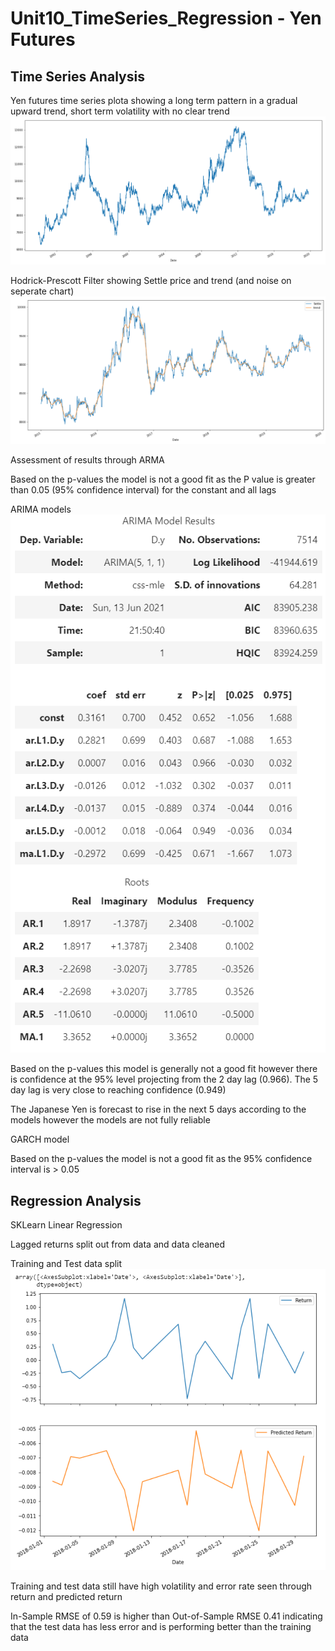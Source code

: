 # Unit10_TimeSeries_Regression - Yen Futures

## Time Series Analysis

Yen futures time series plota showing a long term pattern in a gradual upward trend, short term volatility with no clear trend
![yen_trend](Images/yen_trend.PNG)

Hodrick-Prescott Filter showing Settle price and trend (and noise on seperate chart)
![hodrick](Images/hodrick.PNG)

Assessment of results through ARMA

Based on the p-values the model is not a good fit as the P value is greater than 0.05 (95% confidence interval) for the constant and all lags

ARIMA models
![arima](Images/arima.PNG)

Based on the p-values this model is generally not a good fit however there is confidence at the 95% level projecting from the 2 day lag (0.966). The 5 day lag is very close to reaching confidence (0.949)

The Japanese Yen is forecast to rise in the next 5 days according to the models however the models are not fully reliable

GARCH model

Based on the p-values the model is not a good fit as the 95% confidence interval is > 0.05

## Regression Analysis

SKLearn Linear Regression

Lagged returns split out from data and data cleaned

Training and Test data split
![train_test](Images/train_test.PNG)

Training and test data still have high volatility and error rate seen through return and predicted return

In-Sample RMSE of 0.59 is higher than Out-of-Sample RMSE 0.41 indicating that the test data has less error and is performing better than the training data

